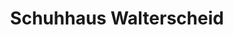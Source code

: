 ---
title: "Schuhhaus Walterscheid"
url: /neunkirchen-seelscheid/schuhhaus-walterscheid/
shop: Schuhe
---